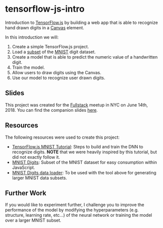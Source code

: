# tensorflow-js-intro

Introduction to [TensorFlow.js](https://js.tensorflow.org/) by building a web app that
is able to recognize hand drawn digits in a [Canvas](https://developer.mozilla.org/en-US/docs/Web/API/Canvas_API)
element.

In this introduction we will:
1. Create a simple TensorFlow.js project.
1. Load a [subset](https://github.com/cazala/mnist/) of the [MNIST](http://yann.lecun.com/exdb/mnist/) digit dataset.
1. Create a model that is able to predict the numeric value of a handwritten digit.
1. Train the model.
1. Allow users to draw digits using the Canvas.
1. Use our model to recognize user drawn digits.

## Slides

This project was created for the [Fullstack](https://www.meetup.com/javascript-full-stack-development/) meetup in NYC on June 14th, 2018. You can find the companion slides [here](https://docs.google.com/presentation/d/1kD5ZWJ5OJZf8S08TQtUwBE9166sIOT-bwbtOu0iZSWs/edit?usp=sharing).

## Resources

The following resources were used to create this project:

- [TensorFlow.js MNIST Tutorial](https://js.tensorflow.org/tutorials/mnist.html): Steps to build and train the DNN to recognize digits. **NOTE** that we
were heavily inspired by this tutorial, but did not exactly follow it.
- [MNIST Digits](https://github.com/cazala/mnist/): Subset of the MNIST dataset for easy consumption within JavaScript.
- [MNIST Digits data loader](https://github.com/ApelSYN/mnist_dl): To be used with the tool above for generating larger MNIST data subsets.

## Further Work

If you would like to experiment further, I challenge you to improve the performance of the model by
modifying the hyperparameters (e.g. structure, learning rate, etc...) of the neural network or training
the model over a larger MNIST subset.
